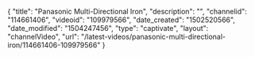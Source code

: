 {
    "title": "Panasonic Multi-Directional Iron",
    "description": "",
    "channelid": "114661406",
    "videoid": "109979566",
    "date_created": "1502520566",
    "date_modified": "1504247456",
    "type": "captivate",
    "layout": "channelVideo",
    "url": "\/latest-videos\/panasonic-multi-directional-iron\/114661406-109979566"
}